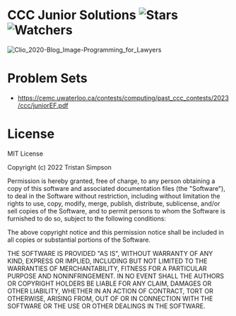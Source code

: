 # CCC Junior Solutions ![Stars](https://img.shields.io/github/stars/Simpson-Computer-Technologies-Research/CCC_Junior_Solutions?color=brightgreen) ![Watchers](https://img.shields.io/github/watchers/Simpson-Computer-Technologies-Research/CCC_Junior_Solutions?label=Watchers)
![Clio_2020-Blog_Image-Programming_for_Lawyers](https://user-images.githubusercontent.com/75189508/194365609-0d547af9-c745-4102-8b63-036006990846.png)

# Problem Sets

- https://cemc.uwaterloo.ca/contests/computing/past_ccc_contests/2023/ccc/juniorEF.pdf


# License
MIT License

Copyright (c) 2022 Tristan Simpson

Permission is hereby granted, free of charge, to any person obtaining a copy of this software and associated documentation files (the "Software"), to deal in the Software without restriction, including without limitation the rights to use, copy, modify, merge, publish, distribute, sublicense, and/or sell copies of the Software, and to permit persons to whom the Software is furnished to do so, subject to the following conditions:

The above copyright notice and this permission notice shall be included in all copies or substantial portions of the Software.

THE SOFTWARE IS PROVIDED "AS IS", WITHOUT WARRANTY OF ANY KIND, EXPRESS OR IMPLIED, INCLUDING BUT NOT LIMITED TO THE WARRANTIES OF MERCHANTABILITY, FITNESS FOR A PARTICULAR PURPOSE AND NONINFRINGEMENT. IN NO EVENT SHALL THE AUTHORS OR COPYRIGHT HOLDERS BE LIABLE FOR ANY CLAIM, DAMAGES OR OTHER LIABILITY, WHETHER IN AN ACTION OF CONTRACT, TORT OR OTHERWISE, ARISING FROM, OUT OF OR IN CONNECTION WITH THE SOFTWARE OR THE USE OR OTHER DEALINGS IN THE SOFTWARE.
